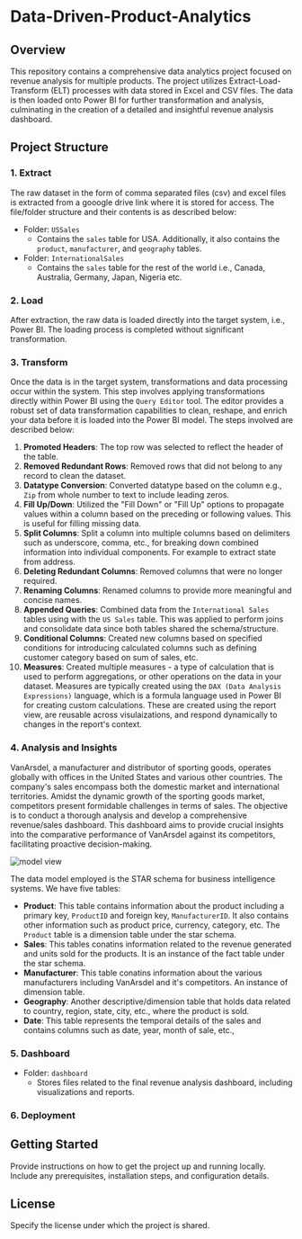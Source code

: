 # Data-Driven-Product-Analytics

## Overview

This repository contains a comprehensive data analytics project focused on revenue analysis for multiple products. The project utilizes Extract-Load-Transform (ELT) processes with data stored in Excel and CSV files. The data is then loaded onto Power BI for further transformation and analysis, culminating in the creation of a detailed and insightful revenue analysis dashboard.

## Project Structure

### 1. Extract

The raw dataset in the form of comma separated files (csv) and excel files is extracted from a gooogle drive link where it is stored for access. The file/folder structure and their contents is as described below: 
- Folder: `USSales`
  - Contains the `sales` table for USA. Additionally, it also contains the `product`, `manufacturer`, and  `geography` tables. 
- Folder: `InternationalSales`
  - Contains the `sales` table for the rest of the world i.e., Canada, Australia, Germany, Japan, Nigeria etc.

### 2. Load 

After extraction, the raw data is loaded directly into the target system, i.e., Power BI. The loading process is completed without significant transformation.

### 3. Transform

Once the data is in the target system, transformations and data processing occur within the system. This step involves applying transformations directly within Power BI using the `Query Editor` tool. The editor provides a robust set of data transformation capabilities to clean, reshape, and enrich your data before it is loaded into the Power BI model. The steps involved are described below:
1) **Promoted Headers**: The top row was selected to reflect the header of the table.
2) **Removed Redundant Rows**: Removed rows that did not belong to any record to clean the dataset.
3)  **Datatype Conversion**: Converted datatype based on the column e.g., `Zip` from whole number to text to include leading zeros.
4)  **Fill Up/Down**: Utilized the "Fill Down" or "Fill Up" options to propagate values within a column based on the preceding or following values. This is useful for filling missing data.
5)  **Split Columns**: Split a column into multiple columns based on delimiters such as underscore, comma, etc., for breaking down combined information into individual components. For example to extract state from address.
6)  **Deleting Redundant Columns**: Removed columns that were no longer required.
7)  **Renaming Columns**: Renamed columns to provide more meaningful and concise names.
8)  **Appended Queries**: Combined data from  the `International Sales` tables using with the `US Sales` table. This was applied to perform joins and consolidate data since both tables shared the schema/structure.
9)  **Conditional Columns**: Created new columns based on specified conditions for introducing calculated columns such as defining customer category based on sum of sales, etc.
10)  **Measures**: Created multiple measures - a type of calculation that is used to perform aggregations, or other operations on the data in your dataset. Measures are typically created using the `DAX (Data Analysis Expressions)` language, which is a formula language used in Power BI for creating custom calculations. These are created using the report view, are reusable across visulaizations, and respond dynamically to changes in the report's context.

### 4. Analysis and Insights

VanArsdel, a manufacturer and distributor of sporting goods, operates globally with offices in the United States and various other countries. The company's sales encompass both the domestic market and international territories. Amidst the dynamic growth of the sporting goods market, competitors present formidable challenges in terms of sales. The objective is to conduct a thorough analysis and develop a comprehensive revenue/sales dashboard. This dashboard aims to provide crucial insights into the comparative performance of VanArsdel against its competitors, facilitating proactive decision-making.

![model view](https://github.com/HassanMahmoodKhan/Data-Driven-Product-Analytics/assets/97694796/722b35ea-e56d-4692-934e-8c6db2d53399)

The data model employed is the STAR schema for business intelligence systems. We have five tables:
- **Product**: This table contains information about the product including a primary key, `ProductID` and foreign key, `ManufacturerID`. It also contains other information such as product price, currency, category, etc. The `Product` table is a dimension table under the star schema.
- **Sales**: This tables conatins information related to the revenue generated and units sold for the products. It is an instance of the fact table under the star schema.
- **Manufacturer**: This table conatins information about the various manufacturers including VanArsdel and it's competitors. An instance of dimension table.
- **Geography**: Another descriptive/dimension table that holds data related to country, region, state, city, etc., where the product is sold.
- **Date**: This table represents the temporal details of the sales and contains columns such as date, year, month of sale, etc., 

### 5. Dashboard

- Folder: `dashboard`
  - Stores files related to the final revenue analysis dashboard, including visualizations and reports.
 
### 6. Deployment

## Getting Started

Provide instructions on how to get the project up and running locally. Include any prerequisites, installation steps, and configuration details.

## License

Specify the license under which the project is shared.

